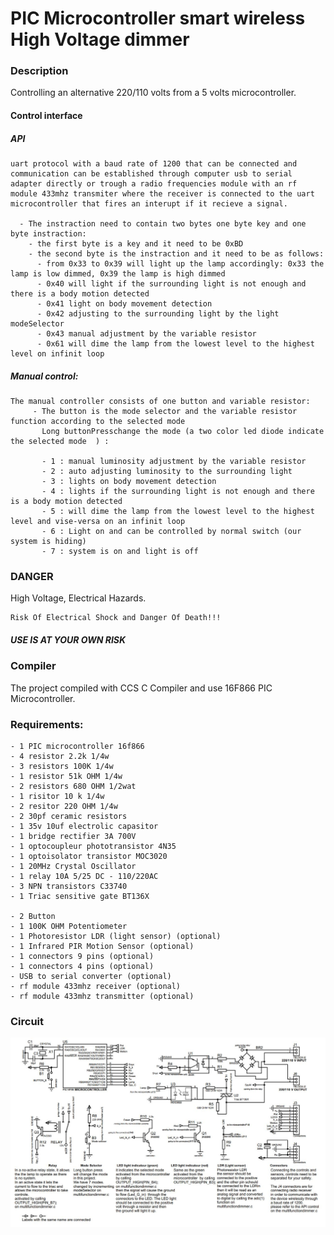 # PIC Microcontroller smart wireless High Voltage dimmer
### Description
Controlling an alternative 220/110 volts from a 5 volts microcontroller.

#### Control interface
##### API
    uart protocol with a baud rate of 1200 that can be connected and communication can be established through computer usb to serial adapter directly or trough a radio frequencies module with an rf module 433mhz transmiter where the receiver is connected to the uart microcontroller that fires an interupt if it recieve a signal. 
 
      - The instraction need to contain two bytes one byte key and one byte instraction:
        - the first byte is a key and it need to be 0xBD
        - the second byte is the instraction and it need to be as follows:
          - from 0x33 to 0x39 will light up the lamp accordingly: 0x33 the lamp is low dimmed, 0x39 the lamp is high dimmed
          - 0x40 will light if the surrounding light is not enough and there is a body motion detected
          - 0x41 light on body movement detection
          - 0x42 adjusting to the surrounding light by the light modeSelector 
          - 0x43 manual adjustment by the variable resistor
          - 0x61 will dime the lamp from the lowest level to the highest level on infinit loop
##### Manual control:       
    The manual controller consists of one button and variable resistor: 
         - The button is the mode selector and the variable resistor function according to the selected mode
           Long buttonPresschange the mode (a two color led diode indicate the selected mode  ) :
  
           - 1 : manual luminosity adjustment by the variable resistor
           - 2 : auto adjusting luminosity to the surrounding light
           - 3 : lights on body movement detection
           - 4 : lights if the surrounding light is not enough and there is a body motion detected
           - 5 : will dime the lamp from the lowest level to the highest level and vise-versa on an infinit loop
           - 6 : Light on and can be controlled by normal switch (our system is hiding) 
           - 7 : system is on and light is off
  

### DANGER
High Voltage, Electrical Hazards.

    Risk Of Electrical Shock and Danger Of Death!!! 
##### USE IS AT YOUR OWN RISK

### Compiler
The project compiled with CCS C Compiler and use 16F866 PIC Microcontroller.
### Requirements: 
    - 1 PIC microcontroller 16f866
    - 4 resistor 2.2k 1/4w
    - 3 resistors 100K 1/4w
    - 1 resistor 51k OHM 1/4w
    - 2 resistors 680 OHM 1/2wat
    - 1 risitor 10 k 1/4w
    - 2 resitor 220 OHM 1/4w
    - 2 30pf ceramic resistors
    - 1 35v 10uf electrolic capasitor
    - 1 bridge rectifier 3A 700V
    - 1 optocoupleur phototransistor 4N35
    - 1 optoisolator transistor MOC3020
    - 1 20MHz Crystal Oscillator
    - 1 relay 10A 5/25 DC - 110/220AC
    - 3 NPN transistors C33740
    - 1 Triac sensitive gate BT136X

    - 2 Button
    - 1 100K OHM Potentiometer
    - 1 Photoresistor LDR (light sensor) (optional)
    - 1 Infrared PIR Motion Sensor (optional)
    - 1 connectors 9 pins (optional)
    - 1 connectors 4 pins (optional)
    - USB to serial converter (optional)
    - rf module 433mhz receiver (optional)
    - rf module 433mhz transmitter (optional)

### Circuit

<p align="center">
<img src="https://raw.githubusercontent.com/Moh-Snoussi/microcontroller-smart-dimmer/master/circuit.JPG" alt="circuit" title="project circuit"></p>